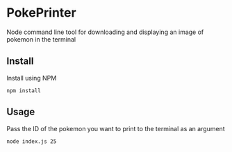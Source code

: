 # PokePrinter
Node command line tool for downloading and displaying an image of pokemon in the terminal

## Install
Install using NPM
```
npm install
```

## Usage
Pass the ID of the pokemon you want to print to the terminal as an argument
```
node index.js 25
```